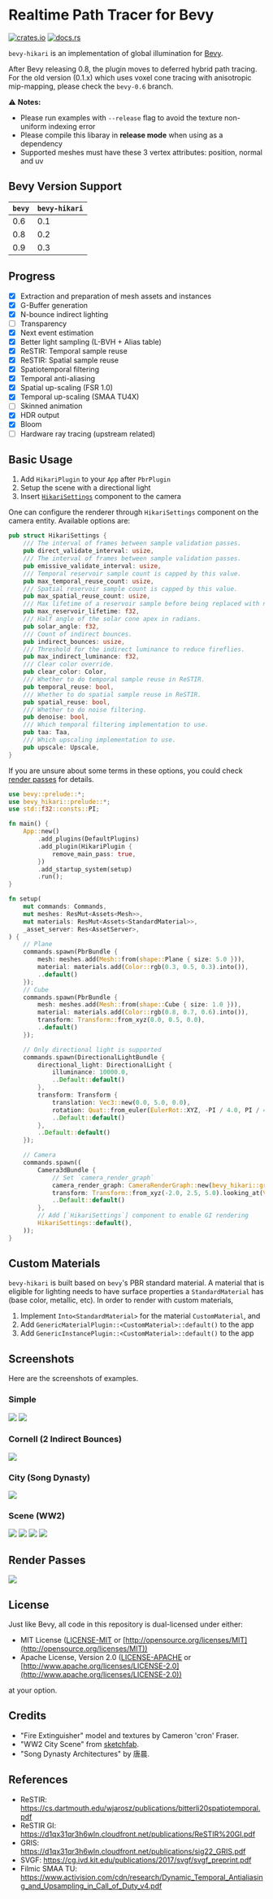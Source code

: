 # Realtime Path Tracer for Bevy

[![crates.io](https://img.shields.io/crates/v/bevy-hikari)](https://crates.io/crates/bevy-hikari)
[![docs.rs](https://docs.rs/bevy-hikari/badge.svg)](https://docs.rs/bevy-hikari)

`bevy-hikari` is an implementation of global illumination for [Bevy](https://bevyengine.org/).

After Bevy releasing 0.8, the plugin moves to deferred hybrid path tracing.
For the old version (0.1.x) which uses voxel cone tracing with anisotropic mip-mapping, please check the `bevy-0.6` branch.

:warning: **Notes:**
- Please run examples with `--release` flag to avoid the texture non-uniform indexing error
- Please compile this libaray in **release mode** when using as a dependency
- Supported meshes must have these 3 vertex attributes: position, normal and uv

## Bevy Version Support
| `bevy` | `bevy-hikari` |
| ------ | ------------- |
| 0.6    | 0.1           |
| 0.8    | 0.2           |
| 0.9    | 0.3           |

## Progress
- [x] Extraction and preparation of mesh assets and instances
- [x] G-Buffer generation
- [x] N-bounce indirect lighting
- [ ] Transparency
- [x] Next event estimation
- [x] Better light sampling (L-BVH + Alias table)
- [x] ReSTIR: Temporal sample reuse
- [x] ReSTIR: Spatial sample reuse
- [x] Spatiotemporal filtering
- [x] Temporal anti-aliasing
- [x] Spatial up-scaling (FSR 1.0)
- [x] Temporal up-scaling (SMAA TU4X)
- [ ] Skinned animation
- [x] HDR output
- [x] Bloom
- [ ] Hardware ray tracing (upstream related)

## Basic Usage
1. Add `HikariPlugin` to your `App` after `PbrPlugin`
2. Setup the scene with a directional light
3. Insert [`HikariSettings`](https://docs.rs/bevy-hikari/latest/bevy_hikari/struct.HikariSettings.html) component to the camera

One can configure the renderer through `HikariSettings` component on the camera entity.
Available options are:
```rust
pub struct HikariSettings {
    /// The interval of frames between sample validation passes.
    pub direct_validate_interval: usize,
    /// The interval of frames between sample validation passes.
    pub emissive_validate_interval: usize,
    /// Temporal reservoir sample count is capped by this value.
    pub max_temporal_reuse_count: usize,
    /// Spatial reservoir sample count is capped by this value.
    pub max_spatial_reuse_count: usize,
    /// Max lifetime of a reservoir sample before being replaced with new one.
    pub max_reservoir_lifetime: f32,
    /// Half angle of the solar cone apex in radians.
    pub solar_angle: f32,
    /// Count of indirect bounces.
    pub indirect_bounces: usize,
    /// Threshold for the indirect luminance to reduce fireflies.
    pub max_indirect_luminance: f32,
    /// Clear color override.
    pub clear_color: Color,
    /// Whether to do temporal sample reuse in ReSTIR.
    pub temporal_reuse: bool,
    /// Whether to do spatial sample reuse in ReSTIR.
    pub spatial_reuse: bool,
    /// Whether to do noise filtering.
    pub denoise: bool,
    /// Which temporal filtering implementation to use.
    pub taa: Taa,
    /// Which upscaling implementation to use.
    pub upscale: Upscale,
}
```

If you are unsure about some terms in these options, you could check [render passes](#render-passes) for details.

```rust
use bevy::prelude::*;
use bevy_hikari::prelude::*;
use std::f32::consts::PI;

fn main() {
    App::new()
        .add_plugins(DefaultPlugins)
        .add_plugin(HikariPlugin {
            remove_main_pass: true,
        })
        .add_startup_system(setup)
        .run();
}

fn setup(
    mut commands: Commands,
    mut meshes: ResMut<Assets<Mesh>>,
    mut materials: ResMut<Assets<StandardMaterial>>,
    _asset_server: Res<AssetServer>,
) {
    // Plane
    commands.spawn(PbrBundle {
        mesh: meshes.add(Mesh::from(shape::Plane { size: 5.0 })),
        material: materials.add(Color::rgb(0.3, 0.5, 0.3).into()),
        ..default()
    });
    // Cube
    commands.spawn(PbrBundle {
        mesh: meshes.add(Mesh::from(shape::Cube { size: 1.0 })),
        material: materials.add(Color::rgb(0.8, 0.7, 0.6).into()),
        transform: Transform::from_xyz(0.0, 0.5, 0.0),
        ..default()
    });

    // Only directional light is supported
    commands.spawn(DirectionalLightBundle {
        directional_light: DirectionalLight {
            illuminance: 10000.0,
            ..Default::default()
        },
        transform: Transform {
            translation: Vec3::new(0.0, 5.0, 0.0),
            rotation: Quat::from_euler(EulerRot::XYZ, -PI / 4.0, PI / 4.0, 0.0),
            ..Default::default()
        },
        ..Default::default()
    });

    // Camera
    commands.spawn((
        Camera3dBundle {
            // Set `camera_render_graph`
            camera_render_graph: CameraRenderGraph::new(bevy_hikari::graph::NAME),
            transform: Transform::from_xyz(-2.0, 2.5, 5.0).looking_at(Vec3::ZERO, Vec3::Y),
            ..Default::default()
        },
        // Add [`HikariSettings`] component to enable GI rendering
        HikariSettings::default(),
    ));
}
```

## Custom Materials
`bevy-hikari` is built based on `bevy`'s PBR standard material.
A material that is eligible for lighting needs to have surface properties a `StandardMaterial` has (base color, metallic, etc).
In order to render with custom materials,
1. Implement `Into<StandardMaterial>` for the material `CustomMaterial`, and
2. Add `GenericMaterialPlugin::<CustomMaterial>::default()` to the app
3. Add `GenericInstancePlugin::<CustomMaterial>::default()` to the app

## Screenshots
Here are the screenshots of examples.

### Simple
<img src="assets/screenshots/simple-1.png" />
<img src="assets/screenshots/simple-2.png" />

### Cornell (2 Indirect Bounces)
<img src="assets/screenshots/cornell.png">

### City (Song Dynasty)
<img src="assets/screenshots/city.png">

### Scene (WW2)
<img src="assets/screenshots/scene-1.png">
<img src="assets/screenshots/scene-2.png">
<img src="assets/screenshots/scene-3.png">
<img src="assets/screenshots/dissection/render.png">

## Render Passes
<img src="assets/screenshots/dissection/render-graph.png">

## License
Just like Bevy, all code in this repository is dual-licensed under either:

* MIT License ([LICENSE-MIT](docs/LICENSE-MIT) or [http://opensource.org/licenses/MIT](http://opensource.org/licenses/MIT))
* Apache License, Version 2.0 ([LICENSE-APACHE](docs/LICENSE-APACHE) or [http://www.apache.org/licenses/LICENSE-2.0](http://www.apache.org/licenses/LICENSE-2.0))

at your option.

## Credits
- "Fire Extinguisher" model and textures by Cameron 'cron' Fraser.
- "WW2 City Scene" from [sketchfab](https://sketchfab.com/3d-models/ww2-cityscene-carentan-inspired-639dc3d330a940a2b9d7f40542eabdf3).
- "Song Dynasty Architectures" by 唐晨.

## References
- ReSTIR: https://cs.dartmouth.edu/wjarosz/publications/bitterli20spatiotemporal.pdf
- ReSTIR GI: https://d1qx31qr3h6wln.cloudfront.net/publications/ReSTIR%20GI.pdf
- GRIS: https://d1qx31qr3h6wln.cloudfront.net/publications/sig22_GRIS.pdf
- SVGF: https://cg.ivd.kit.edu/publications/2017/svgf/svgf_preprint.pdf
- Filmic SMAA TU: https://www.activision.com/cdn/research/Dynamic_Temporal_Antialiasing_and_Upsampling_in_Call_of_Duty_v4.pdf
